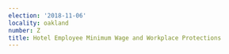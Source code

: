 ```yaml
---
election: '2018-11-06'
locality: oakland
number: Z
title: Hotel Employee Minimum Wage and Workplace Protections
---
```


